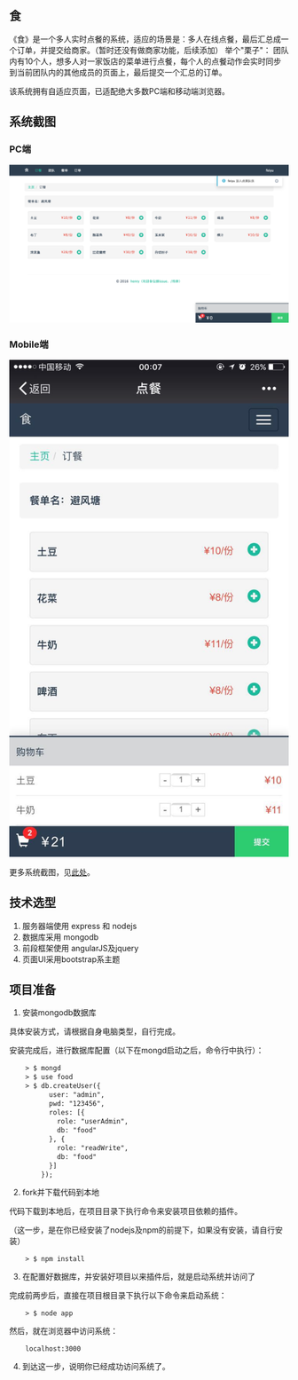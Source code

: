 
## 食

《食》是一个多人实时点餐的系统，适应的场景是：多人在线点餐，最后汇总成一个订单，并提交给商家。（暂时还没有做商家功能，后续添加）
举个"栗子"：
团队内有10个人，想多人对一家饭店的菜单进行点餐，每个人的点餐动作会实时同步到当前团队内的其他成员的页面上，最后提交一个汇总的订单。

该系统拥有自适应页面，已适配绝大多数PC端和移动端浏览器。

## 系统截图

### PC端

![点餐中](./screenshots/food_ordering@2x.png)

### Mobile端

![点餐中](./screenshots/food_ordering.jpeg)

更多系统截图，见[此处](./screenshots/README.md)。

## 技术选型

1. 服务器端使用 express 和 nodejs
2. 数据库采用 mongodb
3. 前段框架使用 angularJS及jquery
4. 页面UI采用bootstrap系主题

## 项目准备

1. 安装mongodb数据库

具体安装方式，请根据自身电脑类型，自行完成。

安装完成后，进行数据库配置（以下在mongd启动之后，命令行中执行）：

        > $ mongd
        > $ use food
        > $ db.createUser({
              user: "admin",
              pwd: "123456",
              roles: [{
                role: "userAdmin",
                db: "food"
              }, {
                role: "readWrite",
                db: "food"
              }]
            });

2. fork并下载代码到本地 

代码下载到本地后，在项目目录下执行命令来安装项目依赖的插件。

（这一步，是在你已经安装了nodejs及npm的前提下，如果没有安装，请自行安装）

        > $ npm install

3. 在配置好数据库，并安装好项目以来插件后，就是启动系统并访问了

完成前两步后，直接在项目根目录下执行以下命令来启动系统：

        > $ node app

然后，就在浏览器中访问系统：

        localhost:3000

4. 到达这一步，说明你已经成功访问系统了。
